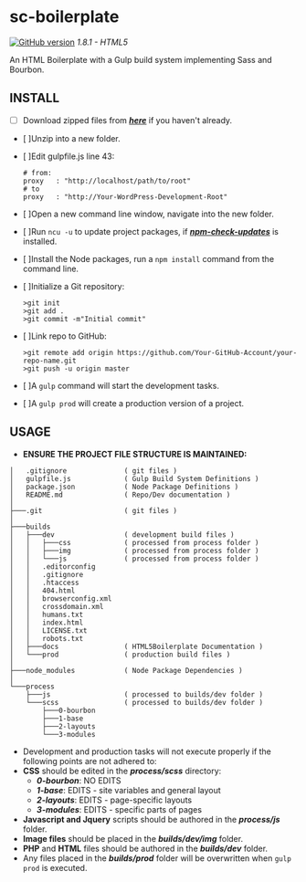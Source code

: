 # **sc-boilerplate** #
[![GitHub version](https://badge.fury.io/gh/surfing-chef%2Fsc-bourbon-boilerplate.svg)](https://badge.fury.io/gh/surfing-chef%2Fsc-bourbon-boilerplate) *1.8.1 - HTML5*    

An HTML Boilerplate with a Gulp build system implementing Sass and Bourbon.

## **INSTALL** ##
- [ ] Download zipped files from ***[here](https://github.com/Surfing-Chef/sc-bourbon-boilerplate/tree/HTML5)*** if you haven't already.
- [ ]Unzip into a new folder.
- [ ]Edit gulpfile.js line 43:

  ```console
  # from:
  proxy   : "http://localhost/path/to/root"
  # to
  proxy   : "http://Your-WordPress-Development-Root"
  ```
- [ ]Open a new command line window, navigate into the new folder.
- [ ]Run `ncu -u` to update project packages, if ***[npm-check-updates](https://www.npmjs.com/package/npm-check-updates)*** is installed.
- [ ]Install the Node packages, run a `npm install` command from the command line.
- [ ]Initialize a Git repository:

  ```console
  >git init
  >git add .
  >git commit -m"Initial commit"
  ```  
- [ ]Link repo to GitHub:

  ```console
  >git remote add origin https://github.com/Your-GitHub-Account/your-repo-name.git
  >git push -u origin master
  ```  

- [ ]A `gulp` command will start the development tasks.
- [ ]A `gulp prod` will create a production version of a project.  

## **USAGE** ##
- **ENSURE THE PROJECT FILE STRUCTURE IS MAINTAINED:**  

```
│   .gitignore              ( git files )
│   gulpfile.js             ( Gulp Build System Definitions )
│   package.json            ( Node Package Definitions )
│   README.md               ( Repo/Dev documentation )
│
├───.git                    ( git files )
│
├───builds    
│   ├───dev                 ( development build files )
│   │   ├───css             ( processed from process folder )
│   │   ├───img             ( processed from process folder )
│   │   └───js              ( processed from process folder )
│   │   .editorconfig
│   │   .gitignore
│   │   .htaccess
│   │   404.html
│   │   browserconfig.xml
│   │   crossdomain.xml
│   │   humans.txt
│   │   index.html
│   │   LICENSE.txt
│   │   robots.txt
│   ├───docs                ( HTML5Boilerplate Documentation )
│   └───prod                ( production build files )
│
├───node_modules            ( Node Package Dependencies )
│
└───process
    ├───js                  ( processed to builds/dev folder )
    └───scss                ( processed to builds/dev folder )
        ├───0-bourbon
        ├───1-base
        ├───2-layouts
        └───3-modules

```
- Development and production tasks will not execute properly if the following points are not adhered to:
- **CSS** should be edited in the ***process/scss*** directory:  
  - ***0-bourbon***: NO EDITS
  - ***1-base***: EDITS - site variables and general layout
  - ***2-layouts***: EDITS - page-specific layouts
  - ***3-modules***: EDITS - specific parts of pages
- **Javascript and Jquery** scripts should be authored in the ***process/js*** folder.
- **Image files** should be placed in the ***builds/dev/img*** folder.
- **PHP** and **HTML** files should be authored in the ***builds/dev*** folder.
- Any files placed in the ***builds/prod*** folder will be overwritten when `gulp prod` is executed.
